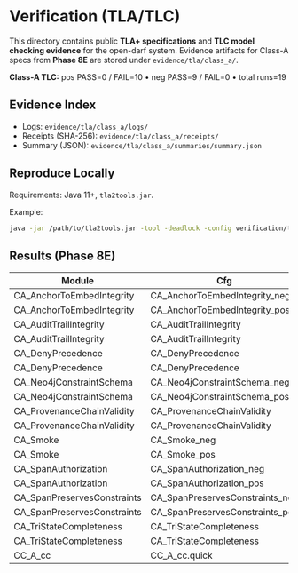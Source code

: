 # Verification (TLA/TLC)

This directory contains public **TLA+ specifications** and **TLC model checking evidence** for the open-darf system. Evidence artifacts for Class-A specs from **Phase 8E** are stored under `evidence/tla/class_a/`.

**Class-A TLC:** pos PASS=0 / FAIL=10 • neg PASS=9 / FAIL=0 • total runs=19

## Evidence Index
- Logs: `evidence/tla/class_a/logs/`
- Receipts (SHA-256): `evidence/tla/class_a/receipts/`
- Summary (JSON): `evidence/tla/class_a/summaries/summary.json`

## Reproduce Locally
Requirements: Java 11+, `tla2tools.jar`.

Example:
```bash
java -jar /path/to/tla2tools.jar -tool -deadlock -config verification/tla/classA_cfgs/pos/CA_DenyPrecedence.cfg verification/tla/classA_specs/CA_DenyPrecedence.tla
```

## Results (Phase 8E)
| Module                      | Cfg                             | Label | Status | Log                                                                                                          |
| --------------------------- | ------------------------------- | ----- | ------ | ------------------------------------------------------------------------------------------------------------ |
| CA_AnchorToEmbedIntegrity   | CA_AnchorToEmbedIntegrity_neg   | neg   | PASS   | evidence/tla/class_a/logs/CA_AnchorToEmbedIntegrity__CA_AnchorToEmbedIntegrity_neg__20250927T215019Z.out     |
| CA_AnchorToEmbedIntegrity   | CA_AnchorToEmbedIntegrity_pos   | pos   | FAIL   | evidence/tla/class_a/logs/CA_AnchorToEmbedIntegrity__CA_AnchorToEmbedIntegrity_pos__20250927T215017Z.out     |
| CA_AuditTrailIntegrity      | CA_AuditTrailIntegrity          | pos   | FAIL   | evidence/tla/class_a/logs/CA_AuditTrailIntegrity__CA_AuditTrailIntegrity__20250927T215018Z.out               |
| CA_AuditTrailIntegrity      | CA_AuditTrailIntegrity          | neg   | PASS   | evidence/tla/class_a/logs/CA_AuditTrailIntegrity__CA_AuditTrailIntegrity__20250927T215020Z.out               |
| CA_DenyPrecedence           | CA_DenyPrecedence               | pos   | FAIL   | evidence/tla/class_a/logs/CA_DenyPrecedence__CA_DenyPrecedence__20250927T215018Z.out                         |
| CA_DenyPrecedence           | CA_DenyPrecedence               | neg   | PASS   | evidence/tla/class_a/logs/CA_DenyPrecedence__CA_DenyPrecedence__20250927T215020Z.out                         |
| CA_Neo4jConstraintSchema    | CA_Neo4jConstraintSchema_neg    | neg   | PASS   | evidence/tla/class_a/logs/CA_Neo4jConstraintSchema__CA_Neo4jConstraintSchema_neg__20250927T215019Z.out       |
| CA_Neo4jConstraintSchema    | CA_Neo4jConstraintSchema_pos    | pos   | FAIL   | evidence/tla/class_a/logs/CA_Neo4jConstraintSchema__CA_Neo4jConstraintSchema_pos__20250927T215017Z.out       |
| CA_ProvenanceChainValidity  | CA_ProvenanceChainValidity      | pos   | FAIL   | evidence/tla/class_a/logs/CA_ProvenanceChainValidity__CA_ProvenanceChainValidity__20250927T215018Z.out       |
| CA_ProvenanceChainValidity  | CA_ProvenanceChainValidity      | neg   | PASS   | evidence/tla/class_a/logs/CA_ProvenanceChainValidity__CA_ProvenanceChainValidity__20250927T215020Z.out       |
| CA_Smoke                    | CA_Smoke_neg                    | neg   | PASS   | evidence/tla/class_a/logs/CA_Smoke__CA_Smoke_neg__20250927T215019Z.out                                       |
| CA_Smoke                    | CA_Smoke_pos                    | pos   | FAIL   | evidence/tla/class_a/logs/CA_Smoke__CA_Smoke_pos__20250927T215018Z.out                                       |
| CA_SpanAuthorization        | CA_SpanAuthorization_neg        | neg   | PASS   | evidence/tla/class_a/logs/CA_SpanAuthorization__CA_SpanAuthorization_neg__20250927T215020Z.out               |
| CA_SpanAuthorization        | CA_SpanAuthorization_pos        | pos   | FAIL   | evidence/tla/class_a/logs/CA_SpanAuthorization__CA_SpanAuthorization_pos__20250927T215018Z.out               |
| CA_SpanPreservesConstraints | CA_SpanPreservesConstraints_neg | neg   | PASS   | evidence/tla/class_a/logs/CA_SpanPreservesConstraints__CA_SpanPreservesConstraints_neg__20250927T215020Z.out |
| CA_SpanPreservesConstraints | CA_SpanPreservesConstraints_pos | pos   | FAIL   | evidence/tla/class_a/logs/CA_SpanPreservesConstraints__CA_SpanPreservesConstraints_pos__20250927T215018Z.out |
| CA_TriStateCompleteness     | CA_TriStateCompleteness         | pos   | FAIL   | evidence/tla/class_a/logs/CA_TriStateCompleteness__CA_TriStateCompleteness__20250927T215018Z.out             |
| CA_TriStateCompleteness     | CA_TriStateCompleteness         | neg   | PASS   | evidence/tla/class_a/logs/CA_TriStateCompleteness__CA_TriStateCompleteness__20250927T215020Z.out             |
| CC_A_cc                     | CC_A_cc.quick                   | pos   | FAIL   | evidence/tla/class_a/logs/CC_A_cc__CC_A_cc.quick__20250927T215018Z.out                                       |
